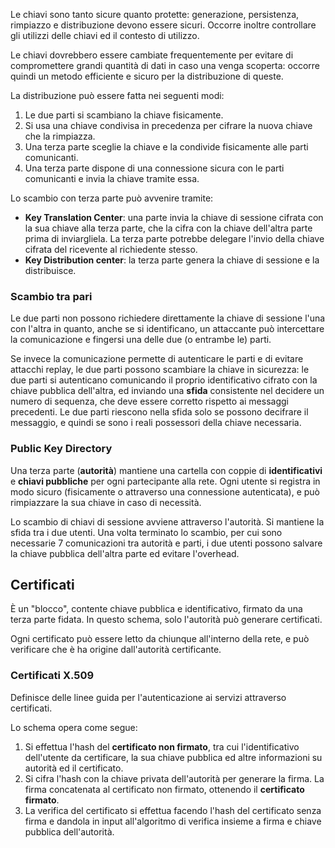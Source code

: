Le chiavi sono tanto sicure quanto protette: generazione, persistenza, rimpiazzo e distribuzione devono essere sicuri.
Occorre inoltre controllare gli utilizzi delle chiavi ed il contesto di utilizzo.

Le chiavi dovrebbero essere cambiate frequentemente per evitare di compromettere grandi quantità di dati in caso una venga scoperta: occorre quindi un metodo efficiente e sicuro per la distribuzione di queste.

La distribuzione può essere fatta nei seguenti modi:
1. Le due parti si scambiano la chiave fisicamente.
2. Si usa una chiave condivisa in precedenza per cifrare la nuova chiave che la rimpiazza.
3. Una terza parte sceglie la chiave e la condivide fisicamente alle parti comunicanti.
4. Una terza parte dispone di una connessione sicura con le parti comunicanti e invia la chiave tramite essa.

Lo scambio con terza parte può avvenire tramite:
- **Key Translation Center**: una parte invia la chiave di sessione cifrata con la sua chiave alla terza parte, che la cifra con la chiave dell'altra parte prima di inviargliela. La terza parte potrebbe delegare l'invio della chiave cifrata del ricevente al richiedente stesso.
- **Key Distribution center**: la terza parte genera la chiave di sessione e la distribuisce.

### Scambio tra pari
Le due parti non possono richiedere direttamente la chiave di sessione l'una con l'altra in quanto, anche se si identificano, un attaccante può intercettare la comunicazione e fingersi una delle due (o entrambe le) parti.

Se invece la comunicazione permette di autenticare le parti e di evitare attacchi replay, le due parti possono scambiare la chiave in sicurezza: le due parti si autenticano comunicando il proprio identificativo cifrato con la chiave pubblica dell'altra, ed inviando una **sfida** consistente nel decidere un numero di sequenza, che deve essere corretto rispetto ai messaggi precedenti.
Le due parti riescono nella sfida solo se possono decifrare il messaggio, e quindi se sono i reali possessori della chiave necessaria.

### Public Key Directory

Una terza parte (**autorità**) mantiene una cartella con coppie di **identificativi** e **chiavi pubbliche** per ogni partecipante alla rete.
Ogni utente si registra in modo sicuro (fisicamente o attraverso una connessione autenticata), e può rimpiazzare la sua chiave in caso di necessità.

Lo scambio di chiavi di sessione avviene attraverso l'autorità. Si mantiene la sfida tra i due utenti.
Una volta terminato lo scambio, per cui sono necessarie 7 comunicazioni tra autorità e parti, i due utenti possono salvare la chiave pubblica dell'altra parte ed evitare l'overhead.

## Certificati

È un "blocco", contente chiave pubblica e identificativo, firmato da una terza parte fidata.
In questo schema, solo l'autorità può generare certificati.

Ogni certificato può essere letto da chiunque all'interno della rete, e può verificare che è ha origine dall'autorità certificante.

### Certificati X.509
Definisce delle linee guida per l'autenticazione ai servizi attraverso certificati.

Lo schema opera come segue:
1. Si effettua l'hash del **certificato non firmato**, tra cui l'identificativo dell'utente da certificare, la sua chiave pubblica ed altre informazioni su autorità ed il certificato.
2. Si cifra l'hash con la chiave privata dell'autorità per generare la firma. La firma concatenata al certificato non firmato, ottenendo il **certificato firmato**.
3. La verifica del certificato si effettua facendo l'hash del certificato senza firma e dandola in input all'algoritmo di verifica insieme a firma e chiave pubblica dell'autorità.